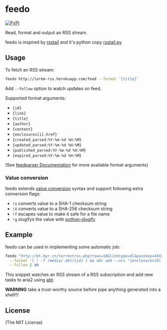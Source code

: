 # feedo

[![PyPI](https://img.shields.io/pypi/v/feedo.svg)](https://pypi.python.org/pypi/feedo/)

Read, format and output an RSS stream.

feedo is inspired by [rsstail](https://github.com/flok99/rsstail) and it's python copy [rsstail.py](https://github.com/gvalkov/rsstail.py)

## Usage

To fetch an RSS stream:

```sh
feedo http://lorem-rss.herokuapp.com/feed --format '{title}'
```

Add `--follow` option to watch updates on feed.

Supported format arguments:

- `{id}`
- `{link}`
- `{title}`
- `{author}`
- `{content}`
- `{enclosures[i].href}`
- `{created_parsed:%Y-%m-%d %H:%M}`
- `{updated_parsed:%Y-%m-%d %H:%M}`
- `{published_parsed:%Y-%m-%d %H:%M}`
- `{expired_parsed:%Y-%m-%d %H:%M}`

(See [feedparser Documentation](https://pythonhosted.org/feedparser/search.html?q=entry) for more available format arguments)

### Value conversion

feedo extends [value conversion](https://pyformat.info/#conversion_flags) syntax and support following extra conversion flags:

- `!x` converts value to a SHA-1 checksum string
- `!X` converts value to a SHA-256 checksum string
- `!f` escapes value to make it safe for a file name
- `!g` slugifys the value with [python-slugify](https://github.com/un33k/python-slugify)

## Example

feedo can be used in implementing some automatic job:

```sh
feedo "http://bt.byr.cn/torrentrss.php?rows=10&linktype=dl&passkey=XXXXXXXXXX" \
  --format '[ ! -f /media/.abt/{id} ] && abt add --uri "{enclosures[0].href}" --dir="/media/Downloads/{title!f}" && touch /media/.abt/{id}' \
  --follow | sh
```

This snippet watches an RSS stream of a RSS subscription and add new tasks to aria2 using [abt](https://github.com/kamikat/abt).

**WARNING** take a trust-worthy source before pipe anything generated into a shell!!!

## License

(The MIT License)

